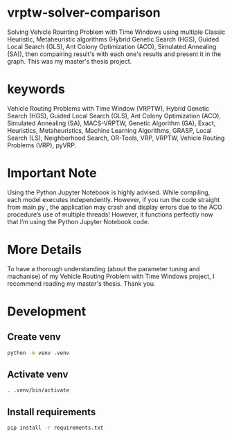 
# vrptw-solver-comparison
Solving Vehicle Rounting Problem with Time Windows using multiple Classic Heuristic, Metaheuristic algorithms (Hybrid Genetic Search (HGS), Guided Local Search (GLS), Ant Colony Optimization (ACO), Simulated Annealing (SA)), then compairing result's with each one's results and present it in the graph. This was my master's thesis project.

# keywords
Vehicle Routing Problems with Time Window (VRPTW), Hybrid Genetic Search (HGS), Guided Local Search (GLS), Ant Colony Optimization (ACO), Simulated Annealing (SA), MACS-VRPTW, Genetic Algorithm (GA), Exact, Heuristics, Metaheuristics, Machine Learning Algorithms, GRASP, Local Search (LS), Neighborhood Search, OR-Tools, VRP, VRPTW, Vehicle Routing Problems (VRP), pyVRP.

# Important Note
Using the Python Jupyter Notebook is highly advised. While compiling, each model executes independently. However, if you run the code straight from main.py , the application may crash and display errors due to the ACO procedure’s use of multiple threads! However, it functions perfectly now that I’m using the Python Jupyter Notebook code.

# More Details
To have a thorough understanding (about the parameter tuning and machanise) of my Vehicle Routing Problem with Time Windows project, I recommend reading my master's thesis. Thank you.

# Development

## Create venv

```sh
python -m venv .venv
```

## Activate venv

```sh
. .venv/bin/activate
```

## Install requirements

```sh
pip install -r requirements.txt
